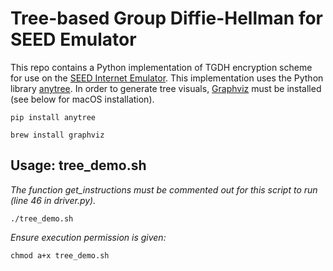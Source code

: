 # Tree-based Group Diffie-Hellman for SEED Emulator
This repo contains a Python implementation of TGDH encryption scheme for use on the [SEED Internet Emulator](https://github.com/seed-labs/seed-emulator). This implementation uses the Python library [anytree](https://anytree.readthedocs.io/en/latest/index.html). In order to generate tree visuals, [Graphviz](https://graphviz.org/) must be installed (see below for macOS installation).
```
pip install anytree
```
```
brew install graphviz
```
## Usage: tree_demo.sh
*The function get_instructions must be commented out for this script to run (line 46 in driver.py).*

```
./tree_demo.sh
```
*Ensure execution permission is given:*

```
chmod a+x tree_demo.sh
```
